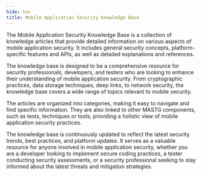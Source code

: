 ```yaml
---
hide: toc
title: Mobile Application Security Knowledge Base
---
```


The Mobile Application Security Knowledge Base is a collection of knowledge articles that provide detailed information on various aspects of mobile application security. It includes general security concepts, platform-specific features and APIs, as well as detailed explanations and references.

The knowledge base is designed to be a comprehensive resource for security professionals, developers, and testers who are looking to enhance their understanding of mobile application security. From cryptographic practices, data storage techniques, deep links, to network security, the knowledge base covers a wide range of topics relevant to mobile security.

The articles are organized into categories, making it easy to navigate and find specific information. They are also linked to other MASTG components, such as tests, techniques or tools, providing a holistic view of mobile application security practices.

The knowledge base is continuously updated to reflect the latest security trends, best practices, and platform updates. It serves as a valuable resource for anyone involved in mobile application security, whether you are a developer looking to implement secure coding practices, a tester conducting security assessments, or a security professional seeking to stay informed about the latest threats and mitigation strategies.
